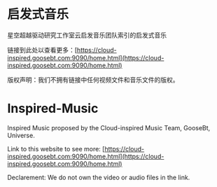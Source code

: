 # 启发式音乐

星空超越驱动研究工作室云启发音乐团队索引的启发式音乐

链接到此处以查看更多：[https://cloud-inspired.goosebt.com:9090/home.html](https://cloud-inspired.goosebt.com:9090/home.html)

版权声明：我们不拥有链接中任何视频文件和音乐文件的版权。

# Inspired-Music

Inspired Music proposed by the Cloud-inspired Music Team, GooseBt, Universe. 

Link to this website to see more: [https://cloud-inspired.goosebt.com:9090/home.html](https://cloud-inspired.goosebt.com:9090/home.html)

Declarement: We do not own the video or audio files in the link. 
